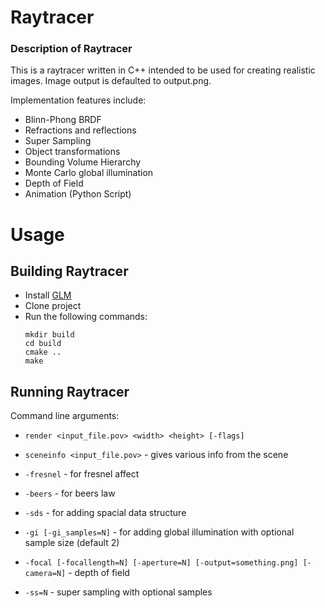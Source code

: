 # Raytracer

### Description of Raytracer
This is a raytracer written in C++ intended to be used for creating realistic images. Image output is defaulted to output.png.

Implementation features include:

* Blinn-Phong BRDF
* Refractions and reflections
* Super Sampling
* Object transformations
* Bounding Volume Hierarchy
* Monte Carlo global illumination
* Depth of Field
* Animation (Python Script)

# Usage
## Building Raytracer

* Install [GLM](https://glm.g-truc.net/)
* Clone project
* Run the following commands: 
	``` {.sourceCode .sh}
	mkdir build
	cd build
	cmake ..
	make
	```

## Running Raytracer

Command line arguments: 
* `render <input_file.pov> <width> <height> [-flags]` 
* `sceneinfo <input_file.pov>` - gives various info from the scene

* `-fresnel` - for fresnel affect
* `-beers` - for beers law
* `-sds` - for adding spacial data structure
* `-gi [-gi_samples=N]` - for adding global illumination with optional sample size (default 2)
* `-focal [-focallength=N] [-aperture=N] [-output=something.png] [-camera=N]`  - depth of field
* `-ss=N` - super sampling with optional samples




